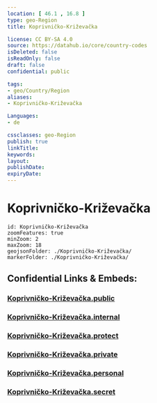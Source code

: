 ```yaml
---
location: [ 46.1 , 16.8 ] 
type: geo-Region
title: Koprivničko-Križevačka

license: CC BY-SA 4.0
source: https://datahub.io/core/country-codes
isDeleted: false
isReadOnly: false
draft: false
confidential: public

tags:
- geo/Country/Region
aliases:
- Koprivničko-Križevačka

Languages:
- de

cssclasses: geo-Region
publish: true
linkTitle: 
keywords: 
layout: 
publishDate: 
expiryDate: 
---
```


# Koprivničko-Križevačka

```leaflet
id: Koprivničko-Križevačka
zoomFeatures: true 
minZoom: 2 
maxZoom: 18
geojsonFolder: ./Koprivničko-Križevačka/
markerFolder: ./Koprivničko-Križevačka/
```


## Confidential Links & Embeds: 

### [Koprivničko-Križevačka.public](/_public/\Earth\Continent\Europe\Europe~Central\Croatia\CountiesKoprivničko-Križevačka.public.md) 

### [Koprivničko-Križevačka.internal](/_internal/\Earth\Continent\Europe\Europe~Central\Croatia\CountiesKoprivničko-Križevačka.internal.md) 

### [Koprivničko-Križevačka.protect](/_protect/\Earth\Continent\Europe\Europe~Central\Croatia\CountiesKoprivničko-Križevačka.protect.md) 

### [Koprivničko-Križevačka.private](/_private/\Earth\Continent\Europe\Europe~Central\Croatia\CountiesKoprivničko-Križevačka.private.md) 

### [Koprivničko-Križevačka.personal](/_personal/\Earth\Continent\Europe\Europe~Central\Croatia\CountiesKoprivničko-Križevačka.personal.md) 

### [Koprivničko-Križevačka.secret](/_secret/\Earth\Continent\Europe\Europe~Central\Croatia\CountiesKoprivničko-Križevačka.secret.md)

